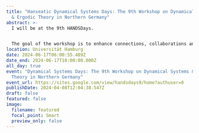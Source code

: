 ```yaml
---
title: "Hanseatic Dynamical Systems Days: The 9th Workshop on Dynamical Systems
  & Ergodic Theory in Northern Germany"
abstract: >-
  I will be at the 9th HANDSDays.


  The goal of the workshop is to enhance connections, collaborations and exchange of ideas within the Dynamical Systems & Ergodic Theory community in Northern Germany and beyond. The one-day workshop is a recurring event, taking place twice a year.
location: Universität Hamburg
date: 2024-06-17T06:00:55.489Z
date_end: 2024-06-17T18:00:00.000Z
all_day: true
event: "Dynamical Systems Days: The 9th Workshop on Dynamical Systems & Ergodic
  Theory in Northern Germany"
event_url: https://sites.google.com/view/handsdays9/home?authuser=0
publishDate: 2024-04-08T12:04:38.547Z
draft: false
featured: false
image:
  filename: featured
  focal_point: Smart
  preview_only: false
---
```

